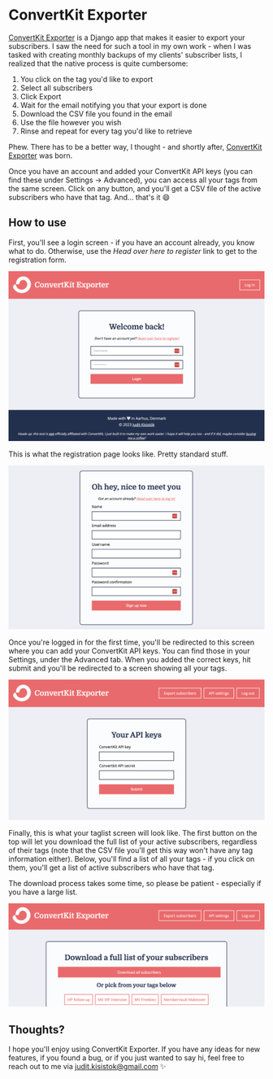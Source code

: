 # ConvertKit Exporter

[ConvertKit Exporter](https://convertkit-exporter.fly.dev/) is a Django app that makes it easier to export your subscribers. I saw the need for such a tool in my own work - when I was tasked with creating monthly backups of my clients' subscriber lists, I realized that the native process is quite cumbersome:

1. You click on the tag you'd like to export
2. Select all subscribers
3. Click Export
4. Wait for the email notifying you that your export is done
5. Download the CSV file you found in the email
6. Use the file however you wish
7. Rinse and repeat for every tag you'd like to retrieve

Phew. There has to be a better way, I thought - and shortly after, [ConvertKit Exporter](https://convertkit-exporter.fly.dev/) was born.

Once you have an account and added your ConvertKit API keys (you can find these under Settings -> Advanced), you can access all your tags from the same screen. Click on any button, and you'll get a CSV file of the active subscribers who have that tag. And... that's it 😄

## How to use

First, you'll see a login screen - if you have an account already, you know what to do. Otherwise, use the *Head over here to register* link to get to the registration form.

![login-screen](/doc/login.png)

This is what the registration page looks like. Pretty standard stuff. 

![signup-screen](/doc/signup.png)

Once you're logged in for the first time, you'll be redirected to this screen where you can add your ConvertKit API keys. You can find those in your Settings, under the Advanced tab. When you added the correct keys, hit submit and you'll be redirected to a screen showing all your tags.

![api-screen](/doc/api.png)

Finally, this is what your taglist screen will look like. The first button on the top will let you download the full list of your active subscribers, regardless of their tags (note that the CSV file you'll get this way won't have any tag information either). Below, you'll find a list of all your tags - if you click on them, you'll get a list of active subscribers who have that tag. 

The download process takes some time, so please be patient - especially if you have a large list.

![tag-screen](/doc/taglist.png)

## Thoughts?

I hope you'll enjoy using ConvertKit Exporter. If you have any ideas for new features, if you found a bug, or if you just wanted to say hi, feel free to reach out to me via judit.kisistok@gmail.com ✨
